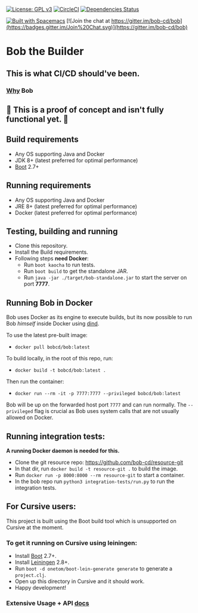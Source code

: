 [![License: GPL v3](https://img.shields.io/badge/license-GPL%20v3-blue.svg)](http://www.gnu.org/licenses/gpl-3.0)
[![CircleCI](https://circleci.com/gh/bob-cd/bob/tree/master.svg?style=svg)](https://circleci.com/gh/bob-cd/bob/tree/master)
[![Dependencies Status](https://versions.deps.co/bob-cd/bob/status.png)](https://versions.deps.co/bob-cd/bob)

[![Built with Spacemacs](https://cdn.rawgit.com/syl20bnr/spacemacs/442d025779da2f62fc86c2082703697714db6514/assets/spacemacs-badge.svg)](http://spacemacs.org)
[![Join the chat at https://gitter.im/bob-cd/bob](https://badges.gitter.im/Join%20Chat.svg)](https://gitter.im/bob-cd/bob)

# Bob the Builder

## This is what CI/CD should've been.

### [Why](https://github.com/bob-cd/bob/blob/master/docs/rationale.md) Bob

## 🚧 This is a proof of concept and isn't fully functional yet. 🚧

## Build requirements
- Any OS supporting Java and Docker
- JDK 8+ (latest preferred for optimal performance)
- [Boot](https://boot-clj.com/) 2.7+

## Running requirements
- Any OS supporting Java and Docker
- JRE 8+ (latest preferred for optimal performance)
- Docker (latest preferred for optimal performance)

## Testing, building and running
- Clone this repository.
- Install the Build requirements.
- Following steps **need Docker**:
    - Run `boot kaocha` to run tests.
    - Run `boot build` to get the standalone JAR.
    - Run `java -jar ./target/bob-standalone.jar` to start the server on port **7777**.
    
## Running Bob in Docker
Bob uses Docker as its engine to execute builds, but its now possible to run Bob _himself_ 
inside Docker using [dind](https://hub.docker.com/_/docker).

To use the latest pre-built image:
- `docker pull bobcd/bob:latest`

To build locally, in the root of this repo, run:
- `docker build -t bobcd/bob:latest .`

Then run the container:
- `docker run --rm -it -p 7777:7777 --privileged bobcd/bob:latest`

Bob will be up on the forwarded host port `7777` and can run normally.
The `--privileged` flag is crucial as Bob uses system calls that are not usually
allowed on Docker.

## Running integration tests:

**A running Docker daemon is needed for this.**

- Clone the git resource repo: https://github.com/bob-cd/resource-git
- In that dir, run `docker build -t resource-git .` to build the image.
- Run `docker run -p 8000:8000 --rm resource-git` to start a container.
- In the bob repo run `python3 integration-tests/run.py` to run the integration tests.

## For Cursive users:
This project is built using the Boot build tool which is unsupported on Cursive at the moment.

### To get it running on Cursive using leiningen:
- Install [Boot](https://boot-clj.com/) 2.7+.
- Install [Leiningen](https://leiningen.org/) 2.8+.
- Run `boot -d onetom/boot-lein-generate generate` to generate a `project.clj`.
- Open up this directory in Cursive and it should work.
- Happy development!

### Extensive Usage + API [docs](https://bob-cd.readthedocs.io/en/latest/)
